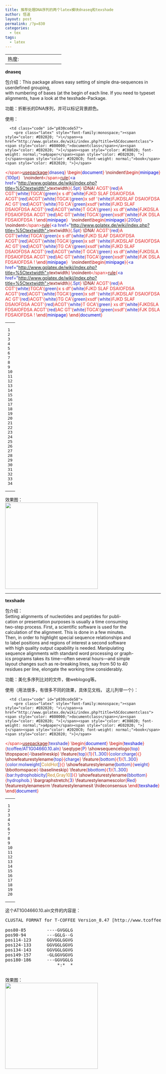 ```yaml
---
title: 推荐处理DNA序列的两个latex模块dnaseq和texshade
author: 悟道
layout: post
permalink: /?p=830
categories:
  - tex
tags:
  - latex
---
```

<table>
  <tr cellpadding=0><td>
    热度:
  </td><td cellpadding=0><img src='http://210.75.224.29/wordpress/wp-content/plugins/statpresscn/images/sun.gif' width=10 height=10 border=0 /></td><td cellpadding=0><img src='http://210.75.224.29/wordpress/wp-content/plugins/statpresscn/images/sun_dark.gif' width=10 height=10 border=0 /></td><td cellpadding=0><img src='http://210.75.224.29/wordpress/wp-content/plugins/statpresscn/images/sun_dark.gif' width=10 height=10 border=0 /></td><td cellpadding=0><img src='http://210.75.224.29/wordpress/wp-content/plugins/statpresscn/images/sun_dark.gif' width=10 height=10 border=0 /></td><td cellpadding=0><img src='http://210.75.224.29/wordpress/wp-content/plugins/statpresscn/images/sun_dark.gif' width=10 height=10 border=0 /></td></tr>
</table>

**dnaseq**

包介绍：This package allows easy setting of simple dna-sequences in userdefined grouping,  
with numbering of bases (at the begin of each line. If you need to typeset alignments, have a look at the texshade-Package.

功能：折断长的DNA序列，并可以标记背景颜色。

使用：

<div class="wp_codebox">
  <table>
    <tr id="p83057">
      <td class="line_numbers">
        <pre>1
2
3
4
5
6
7
8
9
10
11
12
13
14
15
16
17
18
19
20
21
22
23
24
25
26
27
28
29
30
31
32
33
34
</pre>
      </td>
      
      <td class="code" id="p830code57">
        <pre class="latex" style="font-family:monospace;"><span style="color: #E02020; ">\</span><a href="http://www.golatex.de/wiki/index.php?title=%5Cdocumentclass"><span style="color: #800000;">documentclass</span></a><span style="color: #E02020; ">[</span><span style="color: #C08020; font-weight: normal;">a4paper</span><span style="color: #E02020; ">]{</span><span style="color: #2020C0; font-weight: normal;">book</span><span style="color: #E02020; ">}</span>
<span style="color: #E02020; ">\</span><a href="http://www.golatex.de/wiki/index.php?title=%5Cusepackage"><span style="color: #800000;">usepackage</span></a><span style="color: #E02020; ">{</span><span style="color: #2020C0; font-weight: normal;">dnaseq</span><span style="color: #E02020; ">}</span> 
 <span style="color: #C00000; font-weight: normal;">\begin</span><span style="color: #E02020; ">{</span><span style="color: #2020C0; font-weight: normal;"><span style="color: #0000D0; font-weight: normal;">document</span></span><span style="color: #E02020; ">}</span>
<span style="color: #800000; font-weight: normal;">\noindent</span><span style="color: #C00000; font-weight: normal;">\begin</span><span style="color: #E02020; ">{</span><span style="color: #2020C0; font-weight: normal;"><span style="color: #0000D0; font-weight: normal;">minipage</span></span><span style="color: #E02020; ">}{</span><span style="color: #2020C0; font-weight: normal;">100pt</span><span style="color: #E02020; ">}</span>
&nbsp;
<span style="color: #800000; font-weight: normal;">\noindent</span><span style="color: #E02020; ">\</span><a href="http://www.golatex.de/wiki/index.php?title=%5Crule"><span style="color: #800000;">rule</span></a><span style="color: #E02020; ">{</span><span style="color: #2020C0; font-weight: normal;">\<a href="http://www.golatex.de/wiki/index.php?title=%5Ctextwidth"><span style="color: #800000;">textwidth</span></a></span><span style="color: #E02020; ">}{</span><span style="color: #2020C0; font-weight: normal;">.5pt</span><span style="color: #E02020; ">}</span>
<span style="color: #800000; font-weight: normal;">\DNA</span>!  ACGT'<span style="color: #E02020; ">{</span><span style="color: #2020C0; font-weight: normal;">red</span><span style="color: #E02020; ">}</span>A CGT'<span style="color: #E02020; ">{</span><span style="color: #2020C0; font-weight: normal;">white</span><span style="color: #E02020; ">}</span>TGCA'<span style="color: #E02020; ">{</span><span style="color: #2020C0; font-weight: normal;">green</span><span style="color: #E02020; ">}</span>x s df'<span style="color: #E02020; ">{</span><span style="color: #2020C0; font-weight: normal;">white</span><span style="color: #E02020; ">}</span>FJKD SLAF
DSAIOFDSA ACGT'<span style="color: #E02020; ">{</span><span style="color: #2020C0; font-weight: normal;">red</span><span style="color: #E02020; ">}</span>ACGT'<span style="color: #E02020; ">{</span><span style="color: #2020C0; font-weight: normal;">white</span><span style="color: #E02020; ">}</span>TGCA'<span style="color: #E02020; ">{</span><span style="color: #2020C0; font-weight: normal;">green</span><span style="color: #E02020; ">}</span>x sdf '<span style="color: #E02020; ">{</span><span style="color: #2020C0; font-weight: normal;">white</span><span style="color: #E02020; ">}</span>FJKDSLAF
DSAIOFDSA AC GT'<span style="color: #E02020; ">{</span><span style="color: #2020C0; font-weight: normal;">red</span><span style="color: #E02020; ">}</span>ACGT'<span style="color: #E02020; ">{</span><span style="color: #2020C0; font-weight: normal;">white</span><span style="color: #E02020; ">}</span>TG CA'<span style="color: #E02020; ">{</span><span style="color: #2020C0; font-weight: normal;">green</span><span style="color: #E02020; ">}</span>xsdf'<span style="color: #E02020; ">{</span><span style="color: #2020C0; font-weight: normal;">white</span><span style="color: #E02020; ">}</span>FJKD SLAF
DSAIOFDSA ACGT'<span style="color: #E02020; ">{</span><span style="color: #2020C0; font-weight: normal;">red</span><span style="color: #E02020; ">}</span>ACGT'<span style="color: #E02020; ">{</span><span style="color: #2020C0; font-weight: normal;">white</span><span style="color: #E02020; ">}</span>T GCA'<span style="color: #E02020; ">{</span><span style="color: #2020C0; font-weight: normal;">green</span><span style="color: #E02020; ">}</span> xs df'<span style="color: #E02020; ">{</span><span style="color: #2020C0; font-weight: normal;">white</span><span style="color: #E02020; ">}</span>FJKDSLA
FDSAIOFDSA ACGT'<span style="color: #E02020; ">{</span><span style="color: #2020C0; font-weight: normal;">red</span><span style="color: #E02020; ">}</span>AC GT'<span style="color: #E02020; ">{</span><span style="color: #2020C0; font-weight: normal;">white</span><span style="color: #E02020; ">}</span>TGCA'<span style="color: #E02020; ">{</span><span style="color: #2020C0; font-weight: normal;">green</span><span style="color: #E02020; ">}</span>xsdf'<span style="color: #E02020; ">{</span><span style="color: #2020C0; font-weight: normal;">white</span><span style="color: #E02020; ">}</span>FJK DSLA
FDSAIOFDSA !
<span style="color: #C00000; font-weight: normal;">\end</span><span style="color: #E02020; ">{</span><span style="color: #2020C0; font-weight: normal;"><span style="color: #0000D0; font-weight: normal;">minipage</span></span><span style="color: #E02020; ">}</span>
&nbsp;
<span style="color: #800000; font-weight: normal;">\noindent</span><span style="color: #C00000; font-weight: normal;">\begin</span><span style="color: #E02020; ">{</span><span style="color: #2020C0; font-weight: normal;"><span style="color: #0000D0; font-weight: normal;">minipage</span></span><span style="color: #E02020; ">}{</span><span style="color: #2020C0; font-weight: normal;">200pt</span><span style="color: #E02020; ">}</span>
<span style="color: #800000; font-weight: normal;">\noindent</span><span style="color: #E02020; ">\</span><a href="http://www.golatex.de/wiki/index.php?title=%5Crule"><span style="color: #800000;">rule</span></a><span style="color: #E02020; ">{</span><span style="color: #2020C0; font-weight: normal;">\<a href="http://www.golatex.de/wiki/index.php?title=%5Ctextwidth"><span style="color: #800000;">textwidth</span></a></span><span style="color: #E02020; ">}{</span><span style="color: #2020C0; font-weight: normal;">.5pt</span><span style="color: #E02020; ">}</span>
<span style="color: #800000; font-weight: normal;">\DNA</span>!  ACGT'<span style="color: #E02020; ">{</span><span style="color: #2020C0; font-weight: normal;">red</span><span style="color: #E02020; ">}</span>A CGT'<span style="color: #E02020; ">{</span><span style="color: #2020C0; font-weight: normal;">white</span><span style="color: #E02020; ">}</span>TGCA'<span style="color: #E02020; ">{</span><span style="color: #2020C0; font-weight: normal;">green</span><span style="color: #E02020; ">}</span>x s df'<span style="color: #E02020; ">{</span><span style="color: #2020C0; font-weight: normal;">white</span><span style="color: #E02020; ">}</span>FJKD SLAF
DSAIOFDSA ACGT'<span style="color: #E02020; ">{</span><span style="color: #2020C0; font-weight: normal;">red</span><span style="color: #E02020; ">}</span>ACGT'<span style="color: #E02020; ">{</span><span style="color: #2020C0; font-weight: normal;">white</span><span style="color: #E02020; ">}</span>TGCA'<span style="color: #E02020; ">{</span><span style="color: #2020C0; font-weight: normal;">green</span><span style="color: #E02020; ">}</span>x sdf '<span style="color: #E02020; ">{</span><span style="color: #2020C0; font-weight: normal;">white</span><span style="color: #E02020; ">}</span>FJKDSLAF
DSAIOFDSA AC GT'<span style="color: #E02020; ">{</span><span style="color: #2020C0; font-weight: normal;">red</span><span style="color: #E02020; ">}</span>ACGT'<span style="color: #E02020; ">{</span><span style="color: #2020C0; font-weight: normal;">white</span><span style="color: #E02020; ">}</span>TG CA'<span style="color: #E02020; ">{</span><span style="color: #2020C0; font-weight: normal;">green</span><span style="color: #E02020; ">}</span>xsdf'<span style="color: #E02020; ">{</span><span style="color: #2020C0; font-weight: normal;">white</span><span style="color: #E02020; ">}</span>FJKD SLAF
DSAIOFDSA ACGT'<span style="color: #E02020; ">{</span><span style="color: #2020C0; font-weight: normal;">red</span><span style="color: #E02020; ">}</span>ACGT'<span style="color: #E02020; ">{</span><span style="color: #2020C0; font-weight: normal;">white</span><span style="color: #E02020; ">}</span>T GCA'<span style="color: #E02020; ">{</span><span style="color: #2020C0; font-weight: normal;">green</span><span style="color: #E02020; ">}</span> xs df'<span style="color: #E02020; ">{</span><span style="color: #2020C0; font-weight: normal;">white</span><span style="color: #E02020; ">}</span>FJKDSLA
FDSAIOFDSA ACGT'<span style="color: #E02020; ">{</span><span style="color: #2020C0; font-weight: normal;">red</span><span style="color: #E02020; ">}</span>AC GT'<span style="color: #E02020; ">{</span><span style="color: #2020C0; font-weight: normal;">white</span><span style="color: #E02020; ">}</span>TGCA'<span style="color: #E02020; ">{</span><span style="color: #2020C0; font-weight: normal;">green</span><span style="color: #E02020; ">}</span>xsdf'<span style="color: #E02020; ">{</span><span style="color: #2020C0; font-weight: normal;">white</span><span style="color: #E02020; ">}</span>FJK DSLA
FDSAIOFDSA !
<span style="color: #C00000; font-weight: normal;">\end</span><span style="color: #E02020; ">{</span><span style="color: #2020C0; font-weight: normal;"><span style="color: #0000D0; font-weight: normal;">minipage</span></span><span style="color: #E02020; ">}</span>
&nbsp;
<span style="color: #800000; font-weight: normal;">\noindent</span><span style="color: #C00000; font-weight: normal;">\begin</span><span style="color: #E02020; ">{</span><span style="color: #2020C0; font-weight: normal;"><span style="color: #0000D0; font-weight: normal;">minipage</span></span><span style="color: #E02020; ">}{</span><span style="color: #2020C0; font-weight: normal;">\<a href="http://www.golatex.de/wiki/index.php?title=%5Ctextwidth"><span style="color: #800000;">textwidth</span></a></span><span style="color: #E02020; ">}</span>
<span style="color: #800000; font-weight: normal;">\noindent</span><span style="color: #E02020; ">\</span><a href="http://www.golatex.de/wiki/index.php?title=%5Crule"><span style="color: #800000;">rule</span></a><span style="color: #E02020; ">{</span><span style="color: #2020C0; font-weight: normal;">\<a href="http://www.golatex.de/wiki/index.php?title=%5Ctextwidth"><span style="color: #800000;">textwidth</span></a></span><span style="color: #E02020; ">}{</span><span style="color: #2020C0; font-weight: normal;">.5pt</span><span style="color: #E02020; ">}</span>
<span style="color: #800000; font-weight: normal;">\DNA</span>!  ACGT'<span style="color: #E02020; ">{</span><span style="color: #2020C0; font-weight: normal;">red</span><span style="color: #E02020; ">}</span>A CGT'<span style="color: #E02020; ">{</span><span style="color: #2020C0; font-weight: normal;">white</span><span style="color: #E02020; ">}</span>TGCA'<span style="color: #E02020; ">{</span><span style="color: #2020C0; font-weight: normal;">green</span><span style="color: #E02020; ">}</span>x s df'<span style="color: #E02020; ">{</span><span style="color: #2020C0; font-weight: normal;">white</span><span style="color: #E02020; ">}</span>FJKD SLAF
DSAIOFDSA ACGT'<span style="color: #E02020; ">{</span><span style="color: #2020C0; font-weight: normal;">red</span><span style="color: #E02020; ">}</span>ACGT'<span style="color: #E02020; ">{</span><span style="color: #2020C0; font-weight: normal;">white</span><span style="color: #E02020; ">}</span>TGCA'<span style="color: #E02020; ">{</span><span style="color: #2020C0; font-weight: normal;">green</span><span style="color: #E02020; ">}</span>x sdf '<span style="color: #E02020; ">{</span><span style="color: #2020C0; font-weight: normal;">white</span><span style="color: #E02020; ">}</span>FJKDSLAF
DSAIOFDSA AC GT'<span style="color: #E02020; ">{</span><span style="color: #2020C0; font-weight: normal;">red</span><span style="color: #E02020; ">}</span>ACGT'<span style="color: #E02020; ">{</span><span style="color: #2020C0; font-weight: normal;">white</span><span style="color: #E02020; ">}</span>TG CA'<span style="color: #E02020; ">{</span><span style="color: #2020C0; font-weight: normal;">green</span><span style="color: #E02020; ">}</span>xsdf'<span style="color: #E02020; ">{</span><span style="color: #2020C0; font-weight: normal;">white</span><span style="color: #E02020; ">}</span>FJKD SLAF
DSAIOFDSA ACGT'<span style="color: #E02020; ">{</span><span style="color: #2020C0; font-weight: normal;">red</span><span style="color: #E02020; ">}</span>ACGT'<span style="color: #E02020; ">{</span><span style="color: #2020C0; font-weight: normal;">white</span><span style="color: #E02020; ">}</span>T GCA'<span style="color: #E02020; ">{</span><span style="color: #2020C0; font-weight: normal;">green</span><span style="color: #E02020; ">}</span> xs df'<span style="color: #E02020; ">{</span><span style="color: #2020C0; font-weight: normal;">white</span><span style="color: #E02020; ">}</span>FJKDSLA
FDSAIOFDSA ACGT'<span style="color: #E02020; ">{</span><span style="color: #2020C0; font-weight: normal;">red</span><span style="color: #E02020; ">}</span>AC GT'<span style="color: #E02020; ">{</span><span style="color: #2020C0; font-weight: normal;">white</span><span style="color: #E02020; ">}</span>TGCA'<span style="color: #E02020; ">{</span><span style="color: #2020C0; font-weight: normal;">green</span><span style="color: #E02020; ">}</span>xsdf'<span style="color: #E02020; ">{</span><span style="color: #2020C0; font-weight: normal;">white</span><span style="color: #E02020; ">}</span>FJK DSLA
FDSAIOFDSA !
<span style="color: #C00000; font-weight: normal;">\end</span><span style="color: #E02020; ">{</span><span style="color: #2020C0; font-weight: normal;"><span style="color: #0000D0; font-weight: normal;">minipage</span></span><span style="color: #E02020; ">}</span>
<span style="color: #C00000; font-weight: normal;">\end</span><span style="color: #E02020; ">{</span><span style="color: #2020C0; font-weight: normal;"><span style="color: #0000D0; font-weight: normal;">document</span></span><span style="color: #E02020; ">}</span></pre>
      </td>
    </tr>
  </table>
</div>

效果图：  
[<img src="http://210.75.224.29/wordpress/wp-content/uploads/2011/04/Screenshot-1-300x278.png" alt="" title="Screenshot-1" width="300" height="278" class="alignleft size-medium wp-image-831" />][1]

  
  
  
  
  
  
  
  
  
  
  
  
  
  
  
  
  
  
  
  
  


* * *

**texshade**

包介绍：  
Setting alignments of nucleotides and peptides for publi-  
cation or presentation purposes is usually a time consuming  
two-step process. First, a scientific software is used for the  
calculation of the alignment. This is done in a few minutes.  
Then, in order to highlight special sequence relationships and  
to label positions and regions of interest a second software  
with high quality output capability is needed. Manipulating  
sequence alignments with standard word processing or graph-  
ics programs takes its time—often several hours—and simple  
layout changes such as re-breaking lines, say from 50 to 40  
residues per line, elongate the working time considerably.

功能：美化多序列比对的文件，做weblogog等。

使用（用法很多，有很多不同的效果，具体见文档， 这儿列举一个）：

<div class="wp_codebox">
  <table>
    <tr id="p83058">
      <td class="line_numbers">
        <pre>1
2
3
4
5
6
7
8
9
10
11
12
13
14
15
16
17
18
19
20
</pre>
      </td>
      
      <td class="code" id="p830code58">
        <pre class="latex" style="font-family:monospace;"><span style="color: #E02020; ">\</span><a href="http://www.golatex.de/wiki/index.php?title=%5Cdocumentclass"><span style="color: #800000;">documentclass</span></a><span style="color: #E02020; ">[</span><span style="color: #C08020; font-weight: normal;">a4paper</span><span style="color: #E02020; ">]{</span><span style="color: #2020C0; font-weight: normal;">book</span><span style="color: #E02020; ">}</span>
<span style="color: #E02020; ">\</span><a href="http://www.golatex.de/wiki/index.php?title=%5Cusepackage"><span style="color: #800000;">usepackage</span></a><span style="color: #E02020; ">{</span><span style="color: #2020C0; font-weight: normal;">texshade</span><span style="color: #E02020; ">}</span> 
 <span style="color: #C00000; font-weight: normal;">\begin</span><span style="color: #E02020; ">{</span><span style="color: #2020C0; font-weight: normal;"><span style="color: #0000D0; font-weight: normal;">document</span></span><span style="color: #E02020; ">}</span>
<span style="color: #C00000; font-weight: normal;">\begin</span><span style="color: #E02020; ">{</span><span style="color: #2020C0; font-weight: normal;"><span style="color: #0000D0; font-weight: normal;">texshade</span></span><span style="color: #E02020; ">}{</span><span style="color: #2020C0; font-weight: normal;">tcoffee/AT1G04660.10.aln</span><span style="color: #E02020; ">}</span>
<span style="color: #800000; font-weight: normal;">\seqtype</span><span style="color: #E02020; ">{</span><span style="color: #2020C0; font-weight: normal;">P</span><span style="color: #E02020; ">}</span>
<span style="color: #800000; font-weight: normal;">\showsequencelogo</span><span style="color: #E02020; ">{</span><span style="color: #2020C0; font-weight: normal;">top</span><span style="color: #E02020; ">}</span>
<span style="color: #800000; font-weight: normal;">\ttopspace</span><span style="color: #E02020; ">{</span><span style="color: #2020C0; font-weight: normal;">-<span style="color: #800000; font-weight: normal;">\baselineskip</span></span><span style="color: #E02020; ">}</span>
<span style="color: #800000; font-weight: normal;">\feature</span><span style="color: #E02020; ">{</span><span style="color: #2020C0; font-weight: normal;">top</span><span style="color: #E02020; ">}{</span><span style="color: #2020C0; font-weight: normal;">1</span><span style="color: #E02020; ">}{</span><span style="color: #2020C0; font-weight: normal;">1..300</span><span style="color: #E02020; ">}{</span><span style="color: #2020C0; font-weight: normal;">color:charge</span><span style="color: #E02020; ">}{</span><span style="color: #2020C0; font-weight: normal;"><span style="color: #E02020; ">}</span>
<span style="color: #800000; font-weight: normal;">\showfeaturestylename</span>{top</span><span style="color: #E02020; ">}{</span><span style="color: #2020C0; font-weight: normal;">charge</span><span style="color: #E02020; ">}</span>
<span style="color: #800000; font-weight: normal;">\feature</span><span style="color: #E02020; ">{</span><span style="color: #2020C0; font-weight: normal;">bottom</span><span style="color: #E02020; ">}{</span><span style="color: #2020C0; font-weight: normal;">1</span><span style="color: #E02020; ">}{</span><span style="color: #2020C0; font-weight: normal;">1..300</span><span style="color: #E02020; ">}{</span><span style="color: #2020C0; font-weight: normal;">color:molweight[<span style="color: #C08020; font-weight: normal;">ColdHot</span>]</span><span style="color: #E02020; ">}{</span><span style="color: #2020C0; font-weight: normal;"><span style="color: #E02020; ">}</span>
<span style="color: #800000; font-weight: normal;">\showfeaturestylename</span>{bottom</span><span style="color: #E02020; ">}{</span><span style="color: #2020C0; font-weight: normal;">weight</span><span style="color: #E02020; ">}</span>
<span style="color: #800000; font-weight: normal;">\bbottomspace</span><span style="color: #E02020; ">{</span><span style="color: #2020C0; font-weight: normal;">-<span style="color: #800000; font-weight: normal;">\baselineskip</span></span><span style="color: #E02020; ">}</span>
<span style="color: #800000; font-weight: normal;">\feature</span><span style="color: #E02020; ">{</span><span style="color: #2020C0; font-weight: normal;">bbottom</span><span style="color: #E02020; ">}{</span><span style="color: #2020C0; font-weight: normal;">1</span><span style="color: #E02020; ">}{</span><span style="color: #2020C0; font-weight: normal;">1..300</span><span style="color: #E02020; ">}{</span><span style="color: #2020C0; font-weight: normal;">bar:hydrophobicity[<span style="color: #C08020; font-weight: normal;">Red,Gray10</span>]</span><span style="color: #E02020; ">}{</span><span style="color: #2020C0; font-weight: normal;"><span style="color: #E02020; ">}</span>
<span style="color: #800000; font-weight: normal;">\showfeaturestylename</span>{bbottom</span><span style="color: #E02020; ">}{</span><span style="color: #2020C0; font-weight: normal;">hydrophob.</span><span style="color: #E02020; ">}</span>
<span style="color: #800000; font-weight: normal;">\bargraphstretch</span><span style="color: #E02020; ">{</span><span style="color: #2020C0; font-weight: normal;">3</span><span style="color: #E02020; ">}</span>
<span style="color: #800000; font-weight: normal;">\featurestylenamescolor</span><span style="color: #E02020; ">{</span><span style="color: #2020C0; font-weight: normal;">Red</span><span style="color: #E02020; ">}</span>
<span style="color: #800000; font-weight: normal;">\featurestylenamesrm</span> <span style="color: #800000; font-weight: normal;">\featurestylenamesit</span>
<span style="color: #800000; font-weight: normal;">\hideconsensus</span>
<span style="color: #C00000; font-weight: normal;">\end</span><span style="color: #E02020; ">{</span><span style="color: #2020C0; font-weight: normal;"><span style="color: #0000D0; font-weight: normal;">texshade</span></span><span style="color: #E02020; ">}</span>
<span style="color: #C00000; font-weight: normal;">\end</span><span style="color: #E02020; ">{</span><span style="color: #2020C0; font-weight: normal;"><span style="color: #0000D0; font-weight: normal;">document</span></span><span style="color: #E02020; ">}</span></pre>
      </td>
    </tr>
  </table>
</div>

这个AT1G04660.10.aln文件的内容是：

<pre>CLUSTAL FORMAT for T-COFFEE Version_8.47 [http://www.tcoffee.org] [MODE:  ], CPU=0.04 sec, SCORE=78, Nseq=7, Len=10 

pos80-85        ----GVGGLG
pos90-94        ---GGLG--G
pos114-123      GGVGGLGGVG
pos124-133      GGVGGLGGVG
pos134-143      GGVGGLGGVG
pos149-157      -GLGGVGGVG
pos180-186      ---GGVGGLG
                    *:*  *

</pre>

效果图：  
[<img src="http://210.75.224.29/wordpress/wp-content/uploads/2011/04/Screenshot-2-300x277.png" alt="" title="Screenshot-2" width="300" height="277" class="alignleft size-medium wp-image-834" />][2]

 [1]: http://210.75.224.29/wordpress/wp-content/uploads/2011/04/Screenshot-1.png
 [2]: http://210.75.224.29/wordpress/wp-content/uploads/2011/04/Screenshot-2.png